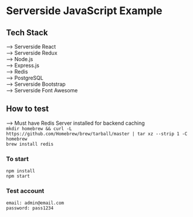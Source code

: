 # Serverside JavaScript Example

## Tech Stack
--> Serverside React<br>
--> Serverside Redux<br>
--> Node.js<br>
--> Express.js<br>
--> Redis<br>
--> PostgreSQL<br>
--> Serverside Bootstrap<br>
--> Serverside Font Awesome<br>

## How to test
--> Must have Redis Server installed for backend caching<br>
`mkdir homebrew && curl -L https://github.com/Homebrew/brew/tarball/master | tar xz --strip 1 -C homebrew`<br>
`brew install redis`<br>

### To start
`npm install`<br>
`npm start`<br>

### Test account
`email: admin@email.com`<br>
`password: pass1234`<br>
